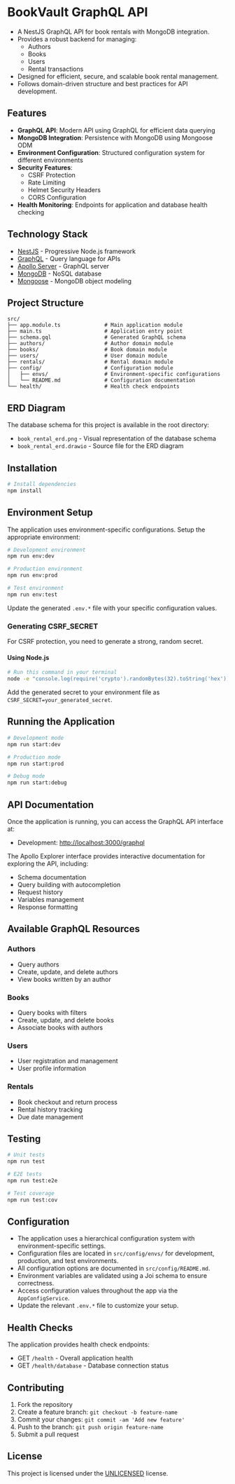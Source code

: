 # BookVault GraphQL API

- A NestJS GraphQL API for book rentals with MongoDB integration.
- Provides a robust backend for managing:
  - Authors
  - Books
  - Users
  - Rental transactions
- Designed for efficient, secure, and scalable book rental management.
- Follows domain-driven structure and best practices for API development.

## Features

- **GraphQL API**: Modern API using GraphQL for efficient data querying
- **MongoDB Integration**: Persistence with MongoDB using Mongoose ODM
- **Environment Configuration**: Structured configuration system for different environments
- **Security Features**:
  - CSRF Protection
  - Rate Limiting
  - Helmet Security Headers
  - CORS Configuration
- **Health Monitoring**: Endpoints for application and database health checking

## Technology Stack

- [NestJS](https://nestjs.com/) - Progressive Node.js framework
- [GraphQL](https://graphql.org/) - Query language for APIs
- [Apollo Server](https://www.apollographql.com/docs/apollo-server/) - GraphQL server
- [MongoDB](https://www.mongodb.com/) - NoSQL database
- [Mongoose](https://mongoosejs.com/) - MongoDB object modeling

## Project Structure

```plaintext
src/
├── app.module.ts              # Main application module
├── main.ts                    # Application entry point
├── schema.gql                 # Generated GraphQL schema
├── authors/                   # Author domain module
├── books/                     # Book domain module
├── users/                     # User domain module
├── rentals/                   # Rental domain module
├── config/                    # Configuration module
│   ├── envs/                  # Environment-specific configurations
│   └── README.md              # Configuration documentation
└── health/                    # Health check endpoints
```

## ERD Diagram

The database schema for this project is available in the root directory:

- `book_rental_erd.png` - Visual representation of the database schema
- `book_rental_erd.drawio` - Source file for the ERD diagram

## Installation

```bash
# Install dependencies
npm install
```

## Environment Setup

The application uses environment-specific configurations. Setup the appropriate environment:

```bash
# Development environment
npm run env:dev

# Production environment
npm run env:prod

# Test environment
npm run env:test
```

Update the generated `.env.*` file with your specific configuration values.

### Generating CSRF_SECRET

For CSRF protection, you need to generate a strong, random secret.

#### Using Node.js

```bash
# Run this command in your terminal
node -e "console.log(require('crypto').randomBytes(32).toString('hex'))"
```

Add the generated secret to your environment file as `CSRF_SECRET=your_generated_secret`.

## Running the Application

```bash
# Development mode
npm run start:dev

# Production mode
npm run start:prod

# Debug mode
npm run start:debug
```

## API Documentation

Once the application is running, you can access the GraphQL API interface at:

- Development: [http://localhost:3000/graphql](http://localhost:3000/graphql)

The Apollo Explorer interface provides interactive documentation for exploring the API, including:

- Schema documentation
- Query building with autocompletion
- Request history
- Variables management
- Response formatting

## Available GraphQL Resources

### Authors

- Query authors
- Create, update, and delete authors
- View books written by an author

### Books

- Query books with filters
- Create, update, and delete books
- Associate books with authors

### Users

- User registration and management
- User profile information

### Rentals

- Book checkout and return process
- Rental history tracking
- Due date management

## Testing

```bash
# Unit tests
npm run test

# E2E tests
npm run test:e2e

# Test coverage
npm run test:cov
```

## Configuration

- The application uses a hierarchical configuration system with environment-specific settings.
- Configuration files are located in `src/config/envs/` for development, production, and test environments.
- All configuration options are documented in `src/config/README.md`.
- Environment variables are validated using a Joi schema to ensure correctness.
- Access configuration values throughout the app via the `AppConfigService`.
- Update the relevant `.env.*` file to customize your setup.

## Health Checks

The application provides health check endpoints:

- GET `/health` - Overall application health
- GET `/health/database` - Database connection status

## Contributing

1. Fork the repository
2. Create a feature branch: `git checkout -b feature-name`
3. Commit your changes: `git commit -am 'Add new feature'`
4. Push to the branch: `git push origin feature-name`
5. Submit a pull request

## License

This project is licensed under the [UNLICENSED](LICENSE) license.
